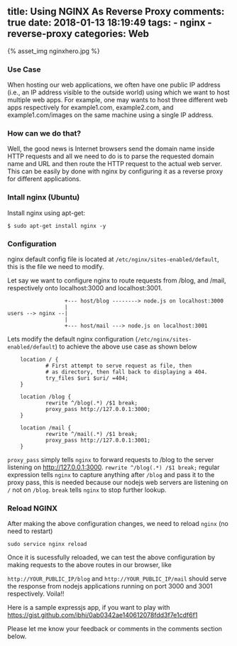 title: Using NGINX As Reverse Proxy
comments: true
date: 2018-01-13 18:19:49
tags:
    - nginx
    - reverse-proxy
categories: Web
---
{% asset_img nginxhero.jpg %}
### Use Case
When hosting our web applications, we often have one public IP address (i.e., an IP address visible to the outside world) using which we want to host multiple web apps. For example, one may wants to host three different web apps respectively for example1.com, example2.com, and example1.com/images on the same machine using a single IP address.

### How can we do that? 
Well, the good news is Internet browsers send the domain name inside HTTP requests and all we need to do is to parse the requested domain name and URL and then route the HTTP request to the actual web server. This can be easily by done with nginx by configuring it as a reverse proxy for different applications.

### Intall nginx (Ubuntu)
Install nginx using apt-get:
```
$ sudo apt-get install nginx -y
```

### Configuration
nginx default config file is located at `/etc/nginx/sites-enabled/default`, this is the file we need to modify.

Let say we want to configure nginx to route requests from /blog, and /mail, respectively onto localhost:3000 and localhost:3001.

```
                  +--- host/blog --------> node.js on localhost:3000
                  |
users --> nginx --|
                  |
                  +--- host/mail ---> node.js on localhost:3001
```

Lets modify the default nginx configuration (`/etc/nginx/sites-enabled/default`) to achieve the above use case as shown below

```nginx
    location / {
            # First attempt to serve request as file, then
            # as directory, then fall back to displaying a 404.
            try_files $uri $uri/ =404;
    }

    location /blog {
            rewrite ^/blog(.*) /$1 break;
            proxy_pass http://127.0.0.1:3000;
    }

    location /mail {
            rewrite ^/mail(.*) /$1 break;
            proxy_pass http://127.0.0.1:3001;
    }
```
`proxy_pass` simply tells `nginx` to forward requests to /blog to the server listening on http://127.0.0.1:3000.
`rewrite ^/blog(.*) /$1 break;` regular expression tells `nginx` to capture anything after `/blog` and pass it to the proxy pass, this is needed because our nodejs web servers are listening on `/` not on `/blog`. `break` tells `nginx` to stop further lookup.

### Reload NGINX
After making the above configuration changes, we need to reload `nginx` (no need to restart)
```
sudo service nginx reload
```
Once it is sucessfully reloaded, we can test the above configuration by making requests to the above routes in our browser, like

`http://YOUR_PUBLIC_IP/blog` and `http://YOUR_PUBLIC_IP/mail` should serve the response from nodejs applications running on port 3000 and 3001 respectively. Voila!!

Here is a sample expressjs app, if you want to play with https://gist.github.com/ibhi/0ab0342ae140612078fdd3f7e1cdf6f1

Please let me know your feedback or comments in the comments section below.
